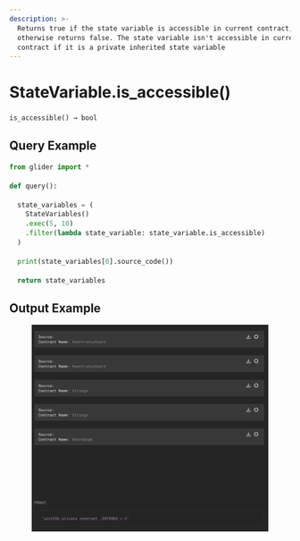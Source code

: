```yaml
---
description: >-
  Returns true if the state variable is accessible in current contract,
  otherwise returns false. The state variable isn't accessible in current
  contract if it is a private inherited state variable
---
```


# StateVariable.is\_accessible()

`is_accessible() → bool`



## Query Example

```python
from glider import *

def query():

  state_variables = (
    StateVariables()
    .exec(5, 10)
    .filter(lambda state_variable: state_variable.is_accessible)
  )

  print(state_variables[0].source_code())

  return state_variables
```

## Output Example

<figure><img src="../../../../.gitbook/assets/image.png" alt=""><figcaption></figcaption></figure>
